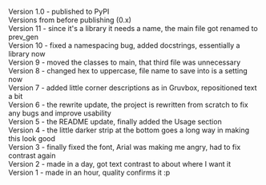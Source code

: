 Version 1.0 - published to PyPI  
Versions from before publishing (0.x)  
Version 11 - since it's a library it needs a name, the main file got renamed to prev_gen  
Version 10 - fixed a namespacing bug, added docstrings, essentially a library now  
Version 9 - moved the classes to main, that third file was unnecessary  
Version 8 - changed hex to uppercase, file name to save into is a setting now  
Version 7 - added little corner descriptions as in Gruvbox, repositioned text a bit  
Version 6 - the rewrite update, the project is rewritten from scratch to fix any bugs and improve usability  
Version 5 - the README update, finally added the Usage section  
Version 4 - the little darker strip at the bottom goes a long way in making this look good  
Version 3 - finally fixed the font, Arial was making me angry, had to fix contrast again  
Version 2 - made in a day, got text contrast to about where I want it  
Version 1 - made in an hour, quality confirms it :p  

